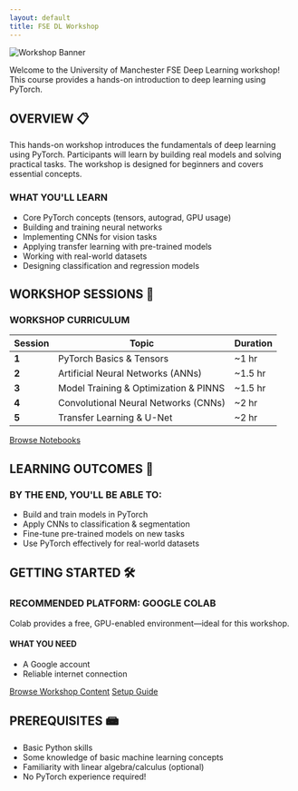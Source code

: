 ```yaml
---
layout: default
title: FSE DL Workshop
---
```


![Workshop Banner](https://i.imgur.com/mTltzAc.png)

<div class="info-box">
  Welcome to the University of Manchester FSE Deep Learning workshop! This course provides a hands-on introduction to deep learning using PyTorch.
</div>

## OVERVIEW 📋

This hands-on workshop introduces the fundamentals of deep learning using PyTorch. Participants will learn by building real models and solving practical tasks. The workshop is designed for beginners and covers essential concepts.

<div class="card">
  <h3>WHAT YOU'LL LEARN</h3>
  <ul>
    <li>Core PyTorch concepts (tensors, autograd, GPU usage)</li>
    <li>Building and training neural networks</li>
    <li>Implementing CNNs for vision tasks</li>
    <li>Applying transfer learning with pre-trained models</li>
    <li>Working with real-world datasets</li>
    <li>Designing classification and regression models</li>
  </ul>
</div>

## WORKSHOP SESSIONS 🧠

<div class="notebook-browser">
  <div class="notebook-card">
    <div class="notebook-header">
      <h3>WORKSHOP CURRICULUM</h3>
    </div>
    <div class="notebook-content">
      <table>
        <thead>
          <tr>
            <th>Session</th>
            <th>Topic</th>
            <th>Duration</th>
          </tr>
        </thead>
        <tbody>
          <tr>
            <td><strong>1</strong></td>
            <td>PyTorch Basics & Tensors</td>
            <td>~1 hr</td>
          </tr>
          <tr>
            <td><strong>2</strong></td>
            <td>Artificial Neural Networks (ANNs)</td>
            <td>~1.5 hr</td>
          </tr>
          <tr>
            <td><strong>3</strong></td>
            <td>Model Training & Optimization & PINNS </td>
            <td>~1.5 hr</td>
          </tr>
          <tr>
            <td><strong>4</strong></td>
            <td>Convolutional Neural Networks (CNNs)</td>
            <td>~2 hr</td>
          </tr>
          <tr>
            <td><strong>5</strong></td>
            <td>Transfer Learning & U-Net</td>
            <td>~2 hr</td>
          </tr>
        </tbody>
      </table>
    </div>
    <div class="notebook-footer">
      <a href="{{ site.baseurl }}/pages/workshop-sessions" class="colab-button">
        Browse Notebooks
      </a>
    </div>
  </div>
</div>

## LEARNING OUTCOMES 🎯

<div class="card">
  <h3>BY THE END, YOU'LL BE ABLE TO:</h3>
  <ul>
    <li>Build and train models in PyTorch</li>
    <li>Apply CNNs to classification & segmentation</li>
    <li>Fine-tune pre-trained models on new tasks</li>
    <li>Use PyTorch effectively for real-world datasets</li>
  </ul>
</div>

## GETTING STARTED 🛠️

<div class="card">
  <h3>RECOMMENDED PLATFORM: GOOGLE COLAB</h3>
  <p>Colab provides a free, GPU-enabled environment—ideal for this workshop.</p>
  
  <h4>WHAT YOU NEED</h4>
  <ul>
    <li>A Google account</li>
    <li>Reliable internet connection</li>
  </ul>
  
  <div class="notebook-footer">
    <a href="{{ site.baseurl }}/pages/workshop-sessions">Browse Workshop Content</a>
    <a href="{{ site.baseurl }}/pages/setup-guide" class="colab-button">
      Setup Guide
    </a>
  </div>
</div>

## PREREQUISITES 📾

<div class="card">
  <ul>
    <li>Basic Python skills</li>
    <li>Some knowledge of basic machine learning concepts</li>
    <li>Familiarity with linear algebra/calculus (optional)</li>
    <li>No PyTorch experience required!</li>
  </ul>
</div>